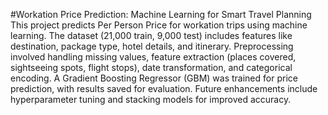 #Workation Price Prediction: Machine Learning for Smart Travel Planning
This project predicts Per Person Price for workation trips using machine learning.
The dataset (21,000 train, 9,000 test) includes features like destination, package type, hotel details, and itinerary.
Preprocessing involved handling missing values, feature extraction (places covered, sightseeing spots, flight stops), date transformation, and categorical encoding.
A Gradient Boosting Regressor (GBM) was trained for price prediction, with results saved for evaluation. 
Future enhancements include hyperparameter tuning and stacking models for improved accuracy.
